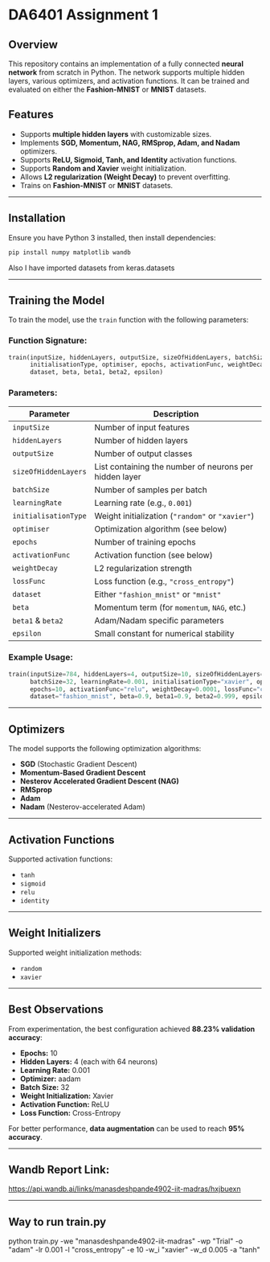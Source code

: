 # DA6401 Assignment 1

## Overview
This repository contains an implementation of a fully connected **neural network** from scratch in Python. The network supports multiple hidden layers, various optimizers, and activation functions. It can be trained and evaluated on either the **Fashion-MNIST** or **MNIST** datasets.

## Features
- Supports **multiple hidden layers** with customizable sizes.
- Implements **SGD, Momentum, NAG, RMSprop, Adam, and Nadam** optimizers.
- Supports **ReLU, Sigmoid, Tanh, and Identity** activation functions.
- Supports **Random and Xavier** weight initialization.
- Allows **L2 regularization (Weight Decay)** to prevent overfitting.
- Trains on **Fashion-MNIST** or **MNIST** datasets.

---

## Installation
Ensure you have Python 3 installed, then install dependencies:
```bash
pip install numpy matplotlib wandb
```
Also I have imported datasets from keras.datasets

---

## Training the Model
To train the model, use the `train` function with the following parameters:

### **Function Signature:**
```python
train(inputSize, hiddenLayers, outputSize, sizeOfHiddenLayers, batchSize, learningRate,
      initialisationType, optimiser, epochs, activationFunc, weightDecay, lossFunc,
      dataset, beta, beta1, beta2, epsilon)
```

### **Parameters:**
| Parameter             | Description |
|----------------------|-------------|
| `inputSize`         | Number of input features |
| `hiddenLayers`      | Number of hidden layers |
| `outputSize`        | Number of output classes |
| `sizeOfHiddenLayers`| List containing the number of neurons per hidden layer |
| `batchSize`         | Number of samples per batch |
| `learningRate`      | Learning rate (e.g., `0.001`) |
| `initialisationType`| Weight initialization (`"random"` or `"xavier"`) |
| `optimiser`         | Optimization algorithm (see below) |
| `epochs`            | Number of training epochs |
| `activationFunc`    | Activation function (see below) |
| `weightDecay`       | L2 regularization strength |
| `lossFunc`          | Loss function (e.g., `"cross_entropy"`) |
| `dataset`           | Either `"fashion_mnist"` or `"mnist"` |
| `beta`              | Momentum term (for `momentum`, `NAG`, etc.) |
| `beta1` & `beta2`   | Adam/Nadam specific parameters |
| `epsilon`           | Small constant for numerical stability |

### **Example Usage:**
```python
train(inputSize=784, hiddenLayers=4, outputSize=10, sizeOfHiddenLayers=64,
      batchSize=32, learningRate=0.001, initialisationType="xavier", optimiser="nadam",
      epochs=10, activationFunc="relu", weightDecay=0.0001, lossFunc="cross_entropy",
      dataset="fashion_mnist", beta=0.9, beta1=0.9, beta2=0.999, epsilon=1e-8)
```

---

## Optimizers
The model supports the following optimization algorithms:
- **SGD** (Stochastic Gradient Descent)
- **Momentum-Based Gradient Descent**
- **Nesterov Accelerated Gradient Descent (NAG)**
- **RMSprop**
- **Adam**
- **Nadam** (Nesterov-accelerated Adam)

---

## Activation Functions
Supported activation functions:
- `tanh`
- `sigmoid`
- `relu`
- `identity`

---

## Weight Initializers
Supported weight initialization methods:
- `random`
- `xavier`



---

## Best Observations
From experimentation, the best configuration achieved **88.23% validation accuracy**:
- **Epochs:** 10
- **Hidden Layers:** 4 (each with 64 neurons)
- **Learning Rate:** 0.001
- **Optimizer:** aadam
- **Batch Size:** 32
- **Weight Initialization:** Xavier
- **Activation Function:** ReLU
- **Loss Function:** Cross-Entropy

For better performance, **data augmentation** can be used to reach **95% accuracy**.

---
## Wandb Report Link:
https://api.wandb.ai/links/manasdeshpande4902-iit-madras/hxjbuexn

---
## Way to run train.py
python train.py  -we "manasdeshpande4902-iit-madras" -wp "Trial" -o "adam" -lr 0.001 -l "cross_entropy" -e 10 -w_i "xavier" -w_d 0.005 -a "tanh"


